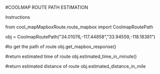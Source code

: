 #COOLMAP ROUTE PATH ESTIMATION


Instructions

from cool_mapMapboxRoute.route_mapbox import CoolmapRoutePath


obj = CoolmapRoutePath("34.01076,-117.44858","33.94559,-118.18381")

#to get the path of route
obj.get_mapbox_response()

#return estimated time of route
obj.estimated_time_in_minute()

#return estimated distance of route
obj.estimated_distance_in_mile























